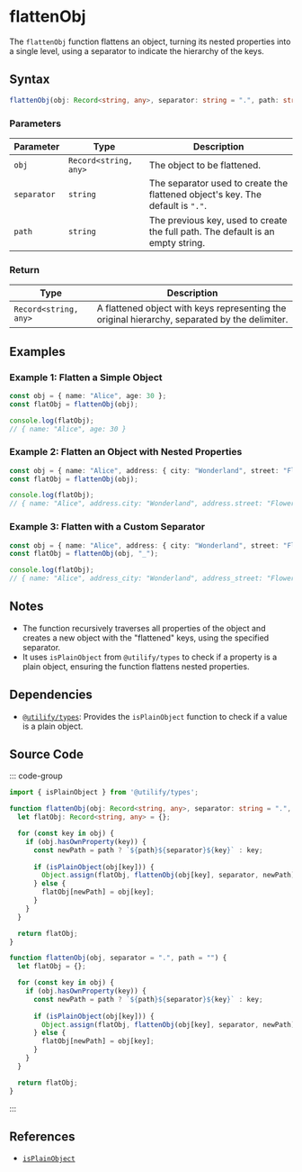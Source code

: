 # flattenObj
The `flattenObj` function flattens an object, turning its nested properties into a single level, using a separator to indicate the hierarchy of the keys.

## Syntax

```typescript
flattenObj(obj: Record<string, any>, separator: string = ".", path: string = ''): Record<string, any>;
```

### Parameters

| Parameter | Type                          | Description                                                   |
|-----------|-------------------------------|-------------------------------------------------------------|
| `obj`     | `Record<string, any>`          | The object to be flattened.                                   |
| `separator` | `string`                       | The separator used to create the flattened object's key. The default is `"."`. |
| `path`    | `string`                       | The previous key, used to create the full path. The default is an empty string. |

### Return

| Type                          | Description                                                   |
|-------------------------------|-------------------------------------------------------------|
| `Record<string, any>`          | A flattened object with keys representing the original hierarchy, separated by the delimiter. |

## Examples

### Example 1: Flatten a Simple Object
```typescript
const obj = { name: "Alice", age: 30 };
const flatObj = flattenObj(obj);

console.log(flatObj);
// { name: "Alice", age: 30 }
```

### Example 2: Flatten an Object with Nested Properties
```typescript
const obj = { name: "Alice", address: { city: "Wonderland", street: "Flower Street" } };
const flatObj = flattenObj(obj);

console.log(flatObj);
// { name: "Alice", address.city: "Wonderland", address.street: "Flower Street" }
```

### Example 3: Flatten with a Custom Separator
```typescript
const obj = { name: "Alice", address: { city: "Wonderland", street: "Flower Street" } };
const flatObj = flattenObj(obj, "_");

console.log(flatObj);
// { name: "Alice", address_city: "Wonderland", address_street: "Flower Street" }
```

## Notes
- The function recursively traverses all properties of the object and creates a new object with the "flattened" keys, using the specified separator.
- It uses `isPlainObject` from `@utilify/types` to check if a property is a plain object, ensuring the function flattens nested properties.

## Dependencies
- [`@utilify/types`](./types.md): Provides the `isPlainObject` function to check if a value is a plain object.

## Source Code
::: code-group

```typescript
import { isPlainObject } from '@utilify/types';

function flattenObj(obj: Record<string, any>, separator: string = ".", path: string = ''): Record<string, any> {
  let flatObj: Record<string, any> = {};

  for (const key in obj) {
    if (obj.hasOwnProperty(key)) {
      const newPath = path ? `${path}${separator}${key}` : key;
      
      if (isPlainObject(obj[key])) {
        Object.assign(flatObj, flattenObj(obj[key], separator, newPath));
      } else {
        flatObj[newPath] = obj[key];
      }
    }
  }

  return flatObj;
}
```

```javascript
function flattenObj(obj, separator = ".", path = "") {
  let flatObj = {};

  for (const key in obj) {
    if (obj.hasOwnProperty(key)) {
      const newPath = path ? `${path}${separator}${key}` : key;
      
      if (isPlainObject(obj[key])) {
        Object.assign(flatObj, flattenObj(obj[key], separator, newPath));
      } else {
        flatObj[newPath] = obj[key];
      }
    }
  }

  return flatObj;
}
```
:::

## References
- [`isPlainObject`](./types.md)